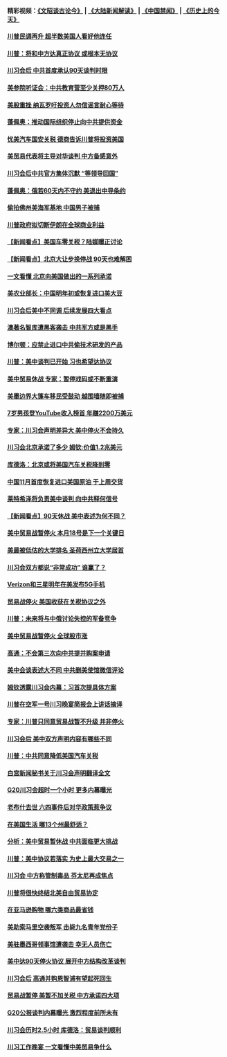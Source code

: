 #### 精彩视频：[《文昭谈古论今》](https://github.com/gfw-breaker/wenzhao/blob/master/README.md?t=12051231) | [《大陆新闻解读》](https://github.com/gfw-breaker/ntdtv-comedy/blob/master/README.md?t=12051231) | [《中国禁闻》](https://github.com/gfw-breaker/ntdtv-news/blob/master/README.md?t=12051231) | [《历史上的今天》](https://github.com/gfw-breaker/today-in-history/blob/master/README.md?t=12051231) 

#### [川普民调再升 超半数美国人看好他连任](../pages/nsc412/n10891749.md?t=12051231) 

#### [川普：将和中方达真正协议 或根本无协议](../pages/nsc412/n10891907.md?t=12051231) 

#### [川习会后 中共首度承认90天谈判时限](../pages/nsc412/n10891819.md?t=12051231) 

#### [美参院听证会：中共教育营至少关押80万人](../pages/nsc412/n10891133.md?t=12051231) 

#### [美股重挫 纳瓦罗吁投资人勿信谣言耐心等待](../pages/nsc412/n10891563.md?t=12051231) 

#### [蓬佩奥：推动国际组织停止向中共提供资金](../pages/nsc412/n10891425.md?t=12051231) 

#### [忧美汽车国安关税 德商告诉川普将投资美国](../pages/nsc412/n10891443.md?t=12051231) 

#### [美贸易代表将主导对华谈判 中方备感意外](../pages/nsc412/n10891328.md?t=12051231) 

#### [川习会后中共官方集体沉默 “等领导回国”](../pages/nsc412/n10891144.md?t=12051231) 

#### [蓬佩奥：俄若60天内不守约 美退出中导条约](../pages/nsc412/n10891258.md?t=12051231) 

#### [偷拍佛州美海军基地 中国男子被捕](../pages/nsc412/n10891201.md?t=12051231) 

#### [川普政府拟切断伊朗在全球商业利益](../pages/nsc412/n10891131.md?t=12051231) 

#### [【新闻看点】美国车零关税？陆媒曝正讨论](../pages/nsc412/n10891056.md?t=12051231) 

#### [【新闻看点】北京大让步换停战 90天也难解困](../pages/nsc412/n10890889.md?t=12051231) 

#### [一文看懂 北京向美国做出的一系列承诺](../pages/nsc412/n10890887.md?t=12051231) 

#### [美农业部长：中国明年初或恢复进口美大豆](../pages/nsc412/n10891124.md?t=12051231) 

#### [川习会后美中不同调 后续发展四大看点](../pages/nsc412/n10891067.md?t=12051231) 

#### [澳著名智库遭黑客袭击 中共军方或是黑手](../pages/nsc412/n10891020.md?t=12051231) 

#### [博尔顿：应禁止进口中共偷技术研发的产品](../pages/nsc412/n10891001.md?t=12051231) 

#### [川普：美中谈判已开始 习也希望达协议](../pages/nsc412/n10890945.md?t=12051231) 

#### [美中贸易休战 专家：暂停戏码或不断重演](../pages/nsc412/n10890923.md?t=12051231) 

#### [美墨边界大篷车移民受鼓动 越围墙随即被捕](../pages/nsc412/n10890272.md?t=12051231) 

#### [7岁男孩登YouTube收入榜首 年赚2200万美元](../pages/nsc412/n10889845.md?t=12051231) 

#### [专家：川习会声明差异大 美中停火不会持久](../pages/nsc412/n10889866.md?t=12051231) 

#### [川习会北京承诺了多少 姆钦:价值1.2兆美元](../pages/nsc412/n10889205.md?t=12051231) 

#### [库德洛：北京或将美国汽车关税降到零](../pages/nsc412/n10889133.md?t=12051231) 

#### [中国11月首度恢复进口美国原油 于上周交货](../pages/nsc412/n10889210.md?t=12051231) 

#### [莱特希泽将负责美中谈判 向中共释何信号](../pages/nsc412/n10889034.md?t=12051231) 

#### [【新闻看点】90天休战 美中表述为何不同？](../pages/nsc412/n10888838.md?t=12051231) 

#### [美中贸易战暂停火 本月18号是下一个关键日](../pages/nsc412/n10888998.md?t=12051231) 

#### [美最被低估的大学排名 圣荷西州立大学居首](../pages/nsc412/n10889088.md?t=12051231) 

#### [川习会双方都说“非常成功” 谁赢了？](../pages/nsc412/n10888626.md?t=12051231) 

#### [Verizon和三星明年在美发布5G手机](../pages/nsc412/n10888961.md?t=12051231) 

#### [贸易战停火 美国收获在关税协议之外](../pages/nsc412/n10888833.md?t=12051231) 

#### [川普：未来将与中俄讨论失控的军备竞争](../pages/nsc412/n10888856.md?t=12051231) 

#### [美中贸易战暂停火 全球股市涨](../pages/nsc412/n10888900.md?t=12051231) 

#### [高通：不会第三次向中共提并购案申请](../pages/nsc412/n10888751.md?t=12051231) 

#### [美中会谈表述大不同 中共删美使馆微信评论](../pages/nsc412/n10888630.md?t=12051231) 

#### [姆钦透露川习会内幕：习首次提具体方案](../pages/nsc412/n10888705.md?t=12051231) 

#### [川普在空军一号川习晚宴简报会上讲话摘译](../pages/nsc412/n10888383.md?t=12051231) 

#### [专家：川普只同意贸易战暂不升级 并非停火](../pages/nsc412/n10888167.md?t=12051231) 

#### [川习会后 美中双方声明内容有哪些不同](../pages/nsc412/n10887865.md?t=12051231) 

#### [川普：中共同意降低美国汽车关税](../pages/nsc412/n10887941.md?t=12051231) 

#### [白宫新闻秘书关于川习会声明翻译全文](../pages/nsc412/n10887606.md?t=12051231) 

#### [G20川习会超时一个小时 更多内幕曝光](../pages/nsc412/n10887352.md?t=12051231) 

#### [老布什去世 六四事件后对华政策惹争议](../pages/nsc412/n10887293.md?t=12051231) 

#### [在美国生活 哪13个州最舒适？](../pages/nsc412/n10885846.md?t=12051231) 

#### [分析：美中贸易暂休战 中共面临更大挑战](../pages/nsc412/n10887001.md?t=12051231) 

#### [川普：美中协议若落实 为史上最大交易之一](../pages/nsc412/n10886854.md?t=12051231) 

#### [川习会 中方称管制毒品 芬太尼再成焦点](../pages/nsc412/n10886698.md?t=12051231) 

#### [川普将很快终结北美自由贸易协定](../pages/nsc412/n10886773.md?t=12051231) 

#### [在亚马逊购物 哪六类商品最省钱](../pages/nsc412/n10885744.md?t=12051231) 

#### [美助索马里空袭叛军 击毙九名青年党份子](../pages/nsc412/n10886553.md?t=12051231) 

#### [美驻墨西哥领事馆遭袭击 幸无人员伤亡](../pages/nsc412/n10886435.md?t=12051231) 

#### [美中达90天停火协议 展开中方结构改革谈判](../pages/nsc412/n10886295.md?t=12051231) 

#### [川习会后 高通并购恩智浦有望起死回生](../pages/nsc412/n10886262.md?t=12051231) 

#### [贸易战暂停 美暂不加关税 中方承诺四大项](../pages/nsc412/n10885998.md?t=12051231) 

#### [G20公报谈判内幕曝光 激烈程度前所未有](../pages/nsc412/n10886135.md?t=12051231) 

#### [川习会历时2.5小时 库德洛：贸易谈判顺利](../pages/nsc412/n10886126.md?t=12051231) 

#### [川习工作晚宴 一文看懂中美贸易争什么](../pages/nsc412/n10885926.md?t=12051231) 

